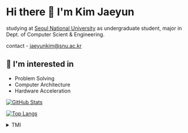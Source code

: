 # Hi there 👋 I'm Kim Jaeyun

studying at [Seoul National University](https://snu.ac.kr) as undergraduate student, major in Dept. of Computer Scient & Engineering.

contact - jaeyunkim@snu.ac.kr

## 🔎 I'm interested in

- Problem Solving
- Computer Architecture
- Hardware Acceleration

[![GitHub Stats](https://github-readme-stats.vercel.app/api?username=kimGreg)](https://github.com/kimGreg)

[![Top Langs](https://github-readme-stats.vercel.app/api/top-langs/?username=kimGreg&layout=compact)](https://github.com/kimGreg)

<details>

<summary>TMI</summary>

### 🏫 Education

[Seoul National University](https://snu.ac.kr), undergraduate student (2021.3 - present)
  
[Gyeongsan Science High School](http://school.gyo6.net/gsshs), student (2019.3 - 2021.2)

### 🏆 Achievements

[UCPC 2022](https://ucpc.me), Qualification Round, 38th

[KOI](https://koi.or.kr) 2019, Final Round, Silver Medal

[KCF](https://kcf.or.kr) 2018, Final Round, 3rd place

<details>

<summary>More achievements</summary>

[KOI](https://koi.or.kr) 2019, Qualification Round, Silver Medal

[KOI](https://koi.or.kr) 2018, Final Round, Silver Medal

[KOI](https://koi.or.kr) 2018, Gyeongsangbuk-do Qualification Round, 1st place
</details>
  
</details>
